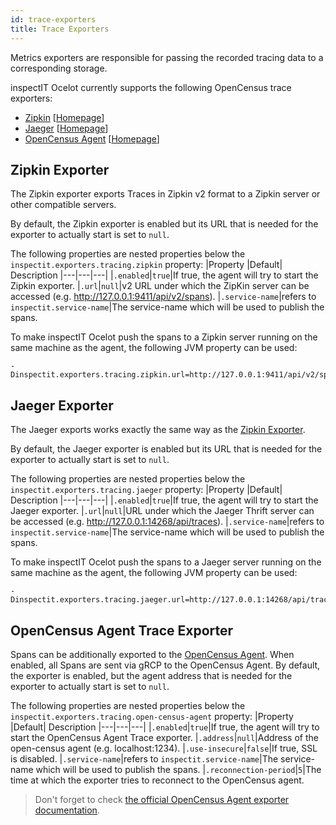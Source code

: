 ```yaml
---
id: trace-exporters
title: Trace Exporters
---
```


Metrics exporters are responsible for passing the recorded tracing data to a corresponding storage.

inspectIT Ocelot currently supports the following OpenCensus trace exporters:

* [Zipkin](#zipkin-exporter) [[Homepage](https://zipkin.io/)]
* [Jaeger](#jaeger-exporter) [[Homepage](https://www.jaegertracing.io/)]
* [OpenCensus Agent](#opencensus-agent-trace-exporter) [[Homepage](https://opencensus.io/exporters/supported-exporters/java/ocagent/)]

## Zipkin Exporter

The Zipkin exporter exports Traces in Zipkin v2 format to a Zipkin server or other compatible servers.

By default, the Zipkin exporter is enabled but its URL that is needed for the exporter to actually start is set to `null`.

The following properties are nested properties below the `inspectit.exporters.tracing.zipkin` property:
|Property |Default| Description
|---|---|---|
|`.enabled`|`true`|If true, the agent will try to start the Zipkin exporter.
|`.url`|`null`|v2 URL under which the ZipKin server can be accessed (e.g. http://127.0.0.1:9411/api/v2/spans).
|`.service-name`|refers to `inspectit.service-name`|The service-name which will be used to publish the spans.

To make inspectIT Ocelot push the spans to a Zipkin server running on the same machine as the agent, the following JVM property can be used:

```
-Dinspectit.exporters.tracing.zipkin.url=http://127.0.0.1:9411/api/v2/spans
```

## Jaeger Exporter

The Jaeger exports works exactly the same way as the [Zipkin Exporter](#zipkin-exporter).

By default, the Jaeger exporter is enabled but its URL that is needed for the exporter to actually start is set to `null`.

The following properties are nested properties below the `inspectit.exporters.tracing.jaeger` property:
|Property |Default| Description
|---|---|---|
|`.enabled`|`true`|If true, the agent will try to start the Jaeger exporter.
|`.url`|`null`|URL under which the Jaeger Thrift server can be accessed (e.g. http://127.0.0.1:14268/api/traces).
|`.service-name`|refers to `inspectit.service-name`|The service-name which will be used to publish the spans.

To make inspectIT Ocelot push the spans to a Jaeger server running on the same machine as the agent, the following JVM property can be used:

```
-Dinspectit.exporters.tracing.jaeger.url=http://127.0.0.1:14268/api/traces
```

## OpenCensus Agent Trace Exporter

Spans can be additionally exported to the [OpenCensus Agent](https://opencensus.io/service/components/agent/).
When enabled, all Spans are sent via gRCP to the OpenCensus Agent. By default, the exporter is enabled, but the agent address that is needed for the exporter to actually start is set to `null`.

The following properties are nested properties below the `inspectit.exporters.tracing.open-census-agent` property:
|Property |Default| Description
|---|---|---|
|`.enabled`|`true`|If true, the agent will try to start the OpenCensus Agent Trace exporter.
|`.address`|`null`|Address of the open-census agent (e.g. localhost:1234).
|`.use-insecure`|`false`|If true, SSL is disabled.
|`.service-name`|refers to `inspectit.service-name`|The service-name which will be used to publish the spans.
|`.reconnection-period`|`5`|The time at which the exporter tries to reconnect to the OpenCensus agent.

> Don't forget to check [the official OpenCensus Agent exporter documentation](https://opencensus.io/exporters/supported-exporters/java/ocagent/).